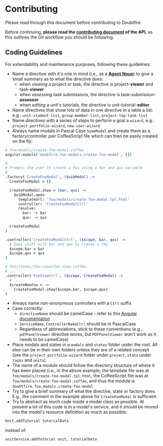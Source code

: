 # Contributing

Please read through this document before contributing to Doubtfire.

Before continuing, **please read the [contributing document](https://github.com/doubtfire-lms/doubtfire-api/blob/develop/CONTRIBUTING.md) of the API**, as this outlines the Git workflow you should be following.

## Coding Guidelines

For extendability and maintenance purposes, following these guidelines:

- Name a directive with it's role in mind (i.e., as a **[Agent Noun](https://en.wikipedia.org/wiki/Agent_noun)**) to give a small summary as to what the directive *does*:
  - when *viewing* a project or task, the directive is project-**viewer** and task-**viewer**
  - when *assessing* task submissions, the directive is task-submission-**assessor**
  - when *editing* a unit's tutorials, the directive is unit-tutorial-**editor**
- Name directives that show lots of data in one directive in a table a list: e.g.: `unit-student-list`, `group-member-list`, `project-top-task-list`
- Name directives with a series of steps to perform a goal a `wizard`, e.g.: `project-portfolio-wizard`, `new-user-wizard`
- Always name modals in Pascal Case `SomeModal` and create them as a factory/controller pair CoffeeScript file which can then be easily created on the fly:

```coffeescript
# foo/modals/create-foo-modal.coffee
angular.module('doubfire.foo.modals.create-foo-modal', [])

#
# Prompts the user to create a Foo using a bar and qux variable
#
.factory('CreateFooModal', ($uibModal) ->
  CreateFooModal = {}

  CreateFooModal.show = (bar, qux) ->
    $uibModal.open
      templateUrl: 'foo/modals/create-foo-modal.tpl.html'
      controller: 'CreateFooModalCtrl'
      resolve:
        bar: -> bar
        qux: -> qux

  CreateFooModal
)

.controller('CreateFooModalCtrl', ($scope, bar, qux) ->
  # Does stuff with bar and qux to create a foo
  $scope.bar = bar
  $scope.qux = qux
)
```

```coffeescript
# foo/states/foo-view/foo-view.coffee
# ...
.controller('FooViewCtrl', ($scope, CreateFooModal) ->
  # ...
  $createNewFoo = ->
    CreateFooModal.show($scope.bar, $scope.qux)
)
```

- Always name non-anonymous controllers with a `Ctrl` suffix
- Case correctly:
  - `directiveName` should be camelCase - refer to this [Angular documentation](https://docs.angularjs.org/guide/directive#normalization)
  - `ServiceName`, `ControllerNameCtrl` should be in PascalCase
  - Regardless of abbreviations, stick to these conventions (e.g., `pdfPanelViewer` directive works, but `PDFPanelViewer` won't work as it needs to be camelCase)
- Place modals and states in a `modals` and `states` folder under the root. All else can be in their own folders unless they are of a related concept (see the `project-portfolio-wizard` folder under `project`, `stats` under `tasks` and `units`)
- The name of a module should follow the directory structure of where it has been placed (i.e., in the above example, the template file was at `foo/modals/create-foo-modal.tpl.html`, the CoffeeScript file was at `foo/modals/create-foo-modal.coffee`, and thus the module is `doubtfire.foo.modals.create-foo-modal`
- Try to give a brief summary of what the directive, state or factory does. E.g., the comment in the example above for `CreateFooModal` is sufficient.
- Try to abstract as much code inside a model class as possible. At present a lot of this code is in a model's service, and it should be moved into the model's resource definition as much as possible:

```coffeescript
Unit.addTutorial tutorialData
```

instead of:

```coffeescript
unitService.addTutorial unit, tutorialData
```
